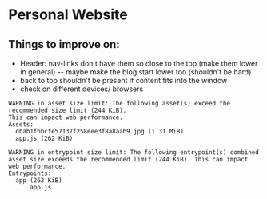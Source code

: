 # Personal Website

## Things to improve on:
* Header: nav-links don't have them so close to the top (make them lower in general) -- maybe make the blog start lower too (shouldn't be hard)
* back to top shouldn't be present if content fits into the window
* check on different devices/ browsers

```
WARNING in asset size limit: The following asset(s) exceed the recommended size limit (244 KiB).
This can impact web performance.
Assets:
  dbab1fbbcfe57137f258eee3f8a8aab9.jpg (1.31 MiB)
  app.js (262 KiB)

WARNING in entrypoint size limit: The following entrypoint(s) combined asset size exceeds the recommended limit (244 KiB). This can impact web performance.
Entrypoints:
  app (262 KiB)
      app.js
```